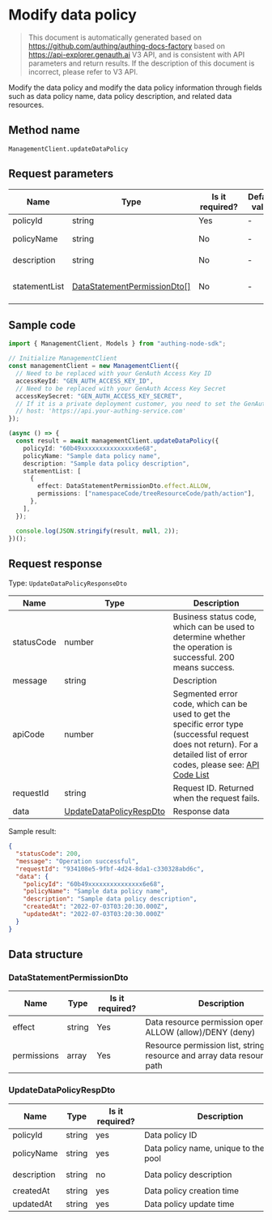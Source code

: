 # Modify data policy

<!--
Warning⚠️:
Do not modify this document directly,
https://github.com/Authing/authing-docs-factory
Use this project to generate
-->

<LastUpdated />

> This document is automatically generated based on https://github.com/authing/authing-docs-factory based on https://api-explorer.genauth.ai V3 API, and is consistent with API parameters and return results. If the description of this document is incorrect, please refer to V3 API.

Modify the data policy and modify the data policy information through fields such as data policy name, data policy description, and related data resources.

## Method name

`ManagementClient.updateDataPolicy`

## Request parameters

| Name          | Type                                                                   | <div style="width:80px">Is it required?</div> | <div style="width:60px">Default value</div> | <div style="width:300px">Description</div>                                           | <div style="width:200px">Sample value</div> |
| ------------- | ---------------------------------------------------------------------- | --------------------------------------------- | ------------------------------------------- | ------------------------------------------------------------------------------------ | ------------------------------------------- |
| policyId      | string                                                                 | Yes                                           | -                                           | Data policy ID                                                                       | `60b49xxxxxxxxxxxxxxx6e68`                  |
| policyName    | string                                                                 | No                                            | -                                           | Data policy name, unique to the user pool                                            | `Sample data policy name`                   |
| description   | string                                                                 | No                                            | -                                           | Data policy description                                                              | `Sample data policy description`            |
| statementList | <a href="#DataStatementPermissionDto">DataStatementPermissionDto[]</a> | No                                            | -                                           | Data permission list, all data permissions under each policy. Array length limit: 5. |                                             |

## Sample code

```ts
import { ManagementClient, Models } from "authing-node-sdk";

// Initialize ManagementClient
const managementClient = new ManagementClient({
  // Need to be replaced with your GenAuth Access Key ID
  accessKeyId: "GEN_AUTH_ACCESS_KEY_ID",
  // Need to be replaced with your GenAuth Access Key Secret
  accessKeySecret: "GEN_AUTH_ACCESS_KEY_SECRET",
  // If it is a private deployment customer, you need to set the GenAuth service domain name
  // host: 'https://api.your-authing-service.com'
});

(async () => {
  const result = await managementClient.updateDataPolicy({
    policyId: "60b49xxxxxxxxxxxxxxx6e68",
    policyName: "Sample data policy name",
    description: "Sample data policy description",
    statementList: [
      {
        effect: DataStatementPermissionDto.effect.ALLOW,
        permissions: ["namespaceCode/treeResourceCode/path/action"],
      },
    ],
  });

  console.log(JSON.stringify(result, null, 2));
})();
```

## Request response

Type: `UpdateDataPolicyResponseDto`

| Name       | Type                                                           | Description                                                                                                                                                                                                                                                                                                                                         |
| ---------- | -------------------------------------------------------------- | --------------------------------------------------------------------------------------------------------------------------------------------------------------------------------------------------------------------------------------------------------------------------------------------------------------------------------------------------- |
| statusCode | number                                                         | Business status code, which can be used to determine whether the operation is successful. 200 means success.                                                                                                                                                                                                                                        |
| message    | string                                                         | Description                                                                                                                                                                                                                                                                                                                                         |
| apiCode    | number                                                         | Segmented error code, which can be used to get the specific error type (successful request does not return). For a detailed list of error codes, please see: [API Code List](https://api-explorer.genauth.ai/?tag=group/%E5%BC%80%E5%8F%91%E5%87%86%E5%A4%87#tag/%E5%BC%80%E5%8F%91%E5%87%86%E5%A4%87/%E9%94%99%E8%AF%AF%E5%A4%84%E7%90%86/apiCode) |
| requestId  | string                                                         | Request ID. Returned when the request fails.                                                                                                                                                                                                                                                                                                        |
| data       | <a href="#UpdateDataPolicyRespDto">UpdateDataPolicyRespDto</a> | Response data                                                                                                                                                                                                                                                                                                                                       |

Sample result:

```json
{
  "statusCode": 200,
  "message": "Operation successful",
  "requestId": "934108e5-9fbf-4d24-8da1-c330328abd6c",
  "data": {
    "policyId": "60b49xxxxxxxxxxxxxxx6e68",
    "policyName": "Sample data policy name",
    "description": "Sample data policy description",
    "createdAt": "2022-07-03T03:20:30.000Z",
    "updatedAt": "2022-07-03T03:20:30.000Z"
  }
}
```

## Data structure

### <a id="DataStatementPermissionDto"></a> DataStatementPermissionDto

| Name        | Type   | <div style="width:80px">Is it required?</div> | <div style="width:300px">Description</div>                                      | <div style="width:200px">Sample value</div>                                                                                         |
| ----------- | ------ | --------------------------------------------- | ------------------------------------------------------------------------------- | ----------------------------------------------------------------------------------------------------------------------------------- |
| effect      | string | Yes                                           | Data resource permission operation: ALLOW (allow)/DENY (deny)                   | DENY                                                                                                                                |
| permissions | array  | Yes                                           | Resource permission list, string data resource and array data resource, no path | `["namespaceCode/stringResourceCode/action","namespaceCode/arrayResourceCode/action","namespaceCode/treeResourceCode/path/action"]` |

### <a id="UpdateDataPolicyRespDto"></a> UpdateDataPolicyRespDto

| Name        | Type   | <div style="width:80px">Is it required?</div> | <div style="width:300px">Description</div> | <div style="width:200px">Sample value</div> |
| ----------- | ------ | --------------------------------------------- | ------------------------------------------ | ------------------------------------------- |
| policyId    | string | yes                                           | Data policy ID                             | `60b49xxxxxxxxxxxxxxx6e68`                  |
| policyName  | string | yes                                           | Data policy name, unique to the user pool  | `Sample data policy name`                   |
| description | string | no                                            | Data policy description                    | `Sample data policy description`            |
| createdAt   | string | yes                                           | Data policy creation time                  | `2022-07-03T03:20:30.000Z`                  |
| updatedAt   | string | yes                                           | Data policy update time                    | `2022-07-03T03:20:30.000Z`                  |
